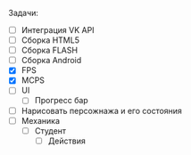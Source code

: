 Задачи:

* [ ] Интеграция VK API
* [ ] Сборка HTML5
* [ ] Сборка FLASH
* [ ] Сборка Android
* [x] FPS
* [x] MCPS
* [ ] UI
	* [ ] Прогресс бар
* [ ] Нарисовать персожнажа и его состояния
* [ ] Механика
	* [ ] Студент
		* [ ] Действия